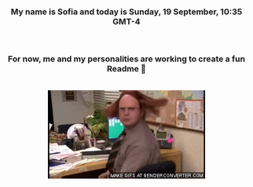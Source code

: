 


<div align="center">
<h3 >My name is Sofia and today is Sunday, 19 September, 10:35 GMT-4</h3><br>
<h3 >For now, me and my personalities are working to create a fun Readme 👋
</h3><br>
<img src='img/dwight.gif' alt='working...'/>
</div>
